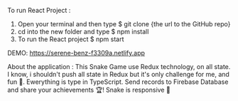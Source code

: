To run React Project :

1. Open your terminal and then type $ git clone {the url to the GitHub repo}
2. cd into the new folder and type $ npm install
3. To run the React project $ npm start

DEMO:
https://serene-benz-f3309a.netlify.app

About the application :
This Snake Game use Redux technology, on all state. I know, i shouldn't push all state in Redux but it's only challenge for me, and fun 🤗. Ewerything is type in TypeScript. Send records to Firebase Database and share your achievements 🏆! Snake is responsive 📱
